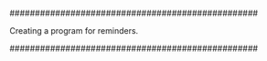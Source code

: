 #################################################

Creating a program for reminders.

#################################################